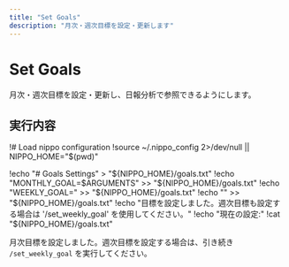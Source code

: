 ```yaml
---
title: "Set Goals"
description: "月次・週次目標を設定・更新します"
---
```


# Set Goals

月次・週次目標を設定・更新し、日報分析で参照できるようにします。

## 実行内容

!# Load nippo configuration
!source ~/.nippo_config 2>/dev/null || NIPPO_HOME="$(pwd)"

!echo "# Goals Settings" > "${NIPPO_HOME}/goals.txt"
!echo "MONTHLY_GOAL=$ARGUMENTS" >> "${NIPPO_HOME}/goals.txt"
!echo "WEEKLY_GOAL=" >> "${NIPPO_HOME}/goals.txt"
!echo "" >> "${NIPPO_HOME}/goals.txt"
!echo "目標を設定しました。週次目標も設定する場合は '/set_weekly_goal' を使用してください。"
!echo "現在の設定:"
!cat "${NIPPO_HOME}/goals.txt"

月次目標を設定しました。週次目標を設定する場合は、引き続き `/set_weekly_goal` を実行してください。
